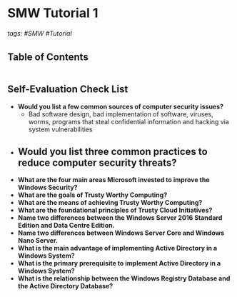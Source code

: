# SMW Tutorial 1

###### tags: #SMW #Tutorial 

## Table of Contents
```toc
```

## Self-Evaluation Check List
- **Would you list a few common sources of computer security issues?**
	- Bad software design, bad implementation of software, viruses, worms, programs that steal confidential information and hacking via system vulnerabilities
- **Would you list three common practices to reduce computer security threats?**
	- 
- **What are the four main areas Microsoft invested to improve the Windows Security?**
- **What are the goals of Trusty Worthy Computing?**
- **What are the means of achieving Trusty Worthy Computing?**
- **What are the foundational principles of Trusty Cloud Initiatives?**
- **Name two differences between the Windows Server 2016 Standard Edition and Data Centre Edition.**
- **Name two differences between Windows Server Core and Windows Nano Server.**
- **What is the main advantage of implementing Active Directory in a Windows System?**
- **What is the primary prerequisite to implement Active Directory in a Windows System?**
- **What is the relationship between the Windows Registry Database and the Active Directory Database?**